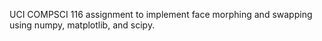 UCI COMPSCI 116 assignment to implement face morphing and swapping using numpy, matplotlib, and scipy.